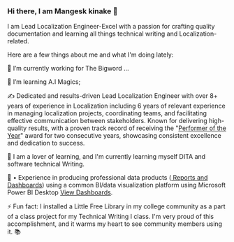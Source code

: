 ### Hi there, I am Mangesk kinake 👋

I am Lead Localization Engineer-Excel with a passion for crafting quality documentation and learning all things technical writing and Localization-related. 

Here are a few things about me and what I'm doing lately:

🔭 I’m currently working for The Bigword ...

🚀 I’m learning A.I Magics;

✍️ Dedicated and results-driven Lead Localization Engineer with over 8+ years of experience in Localization including 6 years of relevant experience in managing localization projects, coordinating teams, and facilitating effective communication between stakeholders. Known for delivering high-quality results, with a proven track record of receiving the "<a href="https://github.com/Mkinake/Mkinake/blob/main/IMG_0514.jpeg">Performer of the Year</a>" award for two consecutive years, showcasing consistent excellence and dedication to success. 

🌱 I am a lover of learning, and I'm currently learning myself DITA and software technical Writing.

🐙 •	Experience in producing professional data products (<a href="https://github.com/Mkinake/Mkinake/blob/main/Bigword_project.pbix"> Reports and Dashboards</a>) using a common BI/data visualization platform using Microsoft Power BI Desktop <a href="https://github.com/Mkinake/Mkinake/blob/main/Dashboard_Screen_shot.png">View Dashboards</a>.

⚡ Fun fact: I installed a Little Free Library in my college community as a part of a class project for my Technical Writing I class. I'm very proud of this accomplishment, and it warms my heart to see community members using it. 📚
